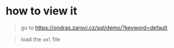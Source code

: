 # how to view it

> go to https://ondras.zarovi.cz/sql/demo/?keyword=default

> load the `xml` file
